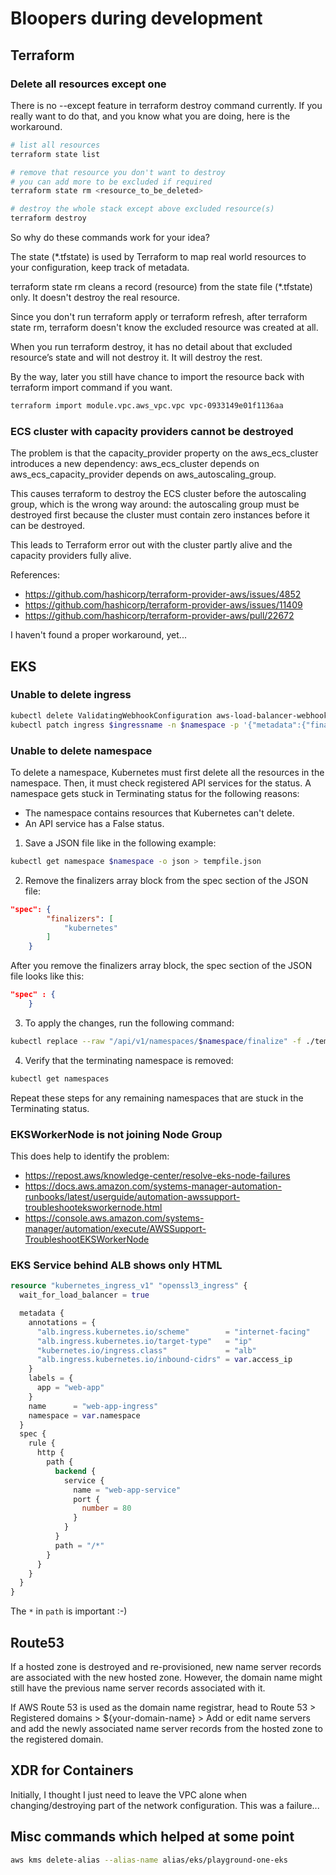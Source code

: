 # Bloopers during development

## Terraform

### Delete all resources except one

There is no --except feature in terraform destroy command currently. If you really want to do that, and you know what you are doing, here is the workaround.

```sh
# list all resources
terraform state list

# remove that resource you don't want to destroy
# you can add more to be excluded if required
terraform state rm <resource_to_be_deleted> 

# destroy the whole stack except above excluded resource(s)
terraform destroy 
```

So why do these commands work for your idea?

The state (*.tfstate) is used by Terraform to map real world resources to your configuration, keep track of metadata.

terraform state rm cleans a record (resource) from the state file (*.tfstate) only. It doesn't destroy the real resource.

Since you don't run terraform apply or terraform refresh, after terraform state rm, terraform doesn't know the excluded resource was created at all.

When you run terraform destroy, it has no detail about that excluded resource’s state and will not destroy it. It will destroy the rest.

By the way, later you still have chance to import the resource back with terraform import command if you want.

```sh
terraform import module.vpc.aws_vpc.vpc vpc-0933149e01f1136aa
```

### ECS cluster with capacity providers cannot be destroyed

The problem is that the capacity_provider property on the aws_ecs_cluster introduces a new dependency:
aws_ecs_cluster depends on aws_ecs_capacity_provider depends on aws_autoscaling_group.

This causes terraform to destroy the ECS cluster before the autoscaling group, which is the wrong way around: the autoscaling group must be destroyed first because the cluster must contain zero instances before it can be destroyed.

This leads to Terraform error out with the cluster partly alive and the capacity providers fully alive.

References:

- <https://github.com/hashicorp/terraform-provider-aws/issues/4852>
- <https://github.com/hashicorp/terraform-provider-aws/issues/11409>
- <https://github.com/hashicorp/terraform-provider-aws/pull/22672>

I haven't found a proper workaround, yet...

## EKS

### Unable to delete ingress

```sh
kubectl delete ValidatingWebhookConfiguration aws-load-balancer-webhook
kubectl patch ingress $ingressname -n $namespace -p '{"metadata":{"finalizers":[]}}' --type=merge
```

### Unable to delete namespace

To delete a namespace, Kubernetes must first delete all the resources in the namespace. Then, it must check registered API services for the status. A namespace gets stuck in Terminating status for the following reasons:

- The namespace contains resources that Kubernetes can't delete.
- An API service has a False status.

1. Save a JSON file like in the following example:

```sh
kubectl get namespace $namespace -o json > tempfile.json
```

2. Remove the finalizers array block from the spec section of the JSON file:

```json
"spec": {
        "finalizers": [
            "kubernetes"
        ]
    }
```

After you remove the finalizers array block, the spec section of the JSON file looks like this:

```json
"spec" : {
    }
```

3. To apply the changes, run the following command:

```sh
kubectl replace --raw "/api/v1/namespaces/$namespace/finalize" -f ./tempfile.json
```

4. Verify that the terminating namespace is removed:

```sh
kubectl get namespaces
```

Repeat these steps for any remaining namespaces that are stuck in the Terminating status.

### EKSWorkerNode is not joining Node Group

This does help to identify the problem:

- <https://repost.aws/knowledge-center/resolve-eks-node-failures>
- <https://docs.aws.amazon.com/systems-manager-automation-runbooks/latest/userguide/automation-awssupport-troubleshooteksworkernode.html>
- <https://console.aws.amazon.com/systems-manager/automation/execute/AWSSupport-TroubleshootEKSWorkerNode>

### EKS Service behind ALB shows only HTML

```terraform
resource "kubernetes_ingress_v1" "openssl3_ingress" {
  wait_for_load_balancer = true

  metadata {
    annotations = {
      "alb.ingress.kubernetes.io/scheme"        = "internet-facing"
      "alb.ingress.kubernetes.io/target-type"   = "ip"
      "kubernetes.io/ingress.class"             = "alb"
      "alb.ingress.kubernetes.io/inbound-cidrs" = var.access_ip
    }
    labels = {
      app = "web-app"
    }
    name      = "web-app-ingress"
    namespace = var.namespace
  }
  spec {
    rule {
      http {
        path {
          backend {
            service {
              name = "web-app-service"
              port {
                number = 80
              }
            }
          }
          path = "/*"
        }
      }
    }
  }
}
```

The `*` in `path` is important :-)

## Route53

If a hosted zone is destroyed and re-provisioned, new name server records are associated with the new hosted zone. However, the domain name might still have the previous name server records associated with it.

If AWS Route 53 is used as the domain name registrar, head to Route 53 > Registered domains > ${your-domain-name} > Add or edit name servers and add the newly associated name server records from the hosted zone to the registered domain.

## XDR for Containers

Initially, I thought I just need to leave the VPC alone when changing/destroying part of the network configuration. This was a failure...

## Misc commands which helped at some point

```sh
aws kms delete-alias --alias-name alias/eks/playground-one-eks
```
